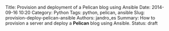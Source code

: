 Title: Provision and deployment of a Pelican blog using Ansible
Date: 2014-09-16 10:20
Category: Python
Tags: python, pelican, ansible
Slug: provision-deploy-pelican-ansible
Authors: jandro_es
Summary: How to provision a server and deploy a **Pelican** blog using Ansible.
Status: draft




